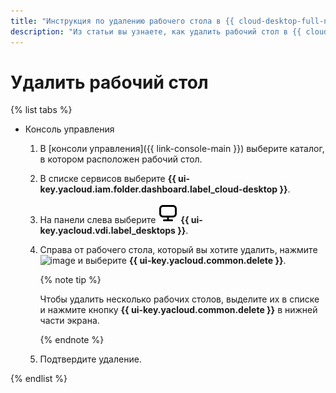 ```yaml
---
title: "Инструкция по удалению рабочего стола в {{ cloud-desktop-full-name }}"
description: "Из статьи вы узнаете, как удалить рабочий стол в {{ cloud-desktop-full-name }}."
---
```


# Удалить рабочий стол

{% list tabs %}

- Консоль управления

  1. В [консоли управления]({{ link-console-main }}) выберите каталог, в котором расположен рабочий стол.
  1. В списке сервисов выберите **{{ ui-key.yacloud.iam.folder.dashboard.label_cloud-desktop }}**.
  1. На панели слева выберите ![image](../../../_assets/console-icons/display.svg) **{{ ui-key.yacloud.vdi.label_desktops }}**.
  1. Справа от рабочего стола, который вы хотите удалить, нажмите ![image](../../../_assets/console-icons/ellipsis.svg) и выберите **{{ ui-key.yacloud.common.delete }}**.

      {% note tip %}

      Чтобы удалить несколько рабочих столов, выделите их в списке и нажмите кнопку **{{ ui-key.yacloud.common.delete }}** в нижней части экрана.

      {% endnote %}

  1. Подтвердите удаление.

{% endlist %}
